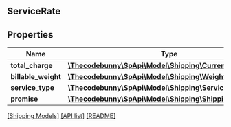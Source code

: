## ServiceRate

## Properties

Name | Type | Description | Notes
------------ | ------------- | ------------- | -------------
**total_charge** | [**\Thecodebunny\SpApi\Model\Shipping\Currency**](Currency.md) |  |
**billable_weight** | [**\Thecodebunny\SpApi\Model\Shipping\Weight**](Weight.md) |  |
**service_type** | [**\Thecodebunny\SpApi\Model\Shipping\ServiceType**](ServiceType.md) |  |
**promise** | [**\Thecodebunny\SpApi\Model\Shipping\ShippingPromiseSet**](ShippingPromiseSet.md) |  |

[[Shipping Models]](../) [[API list]](../../Api) [[README]](../../../README.md)
